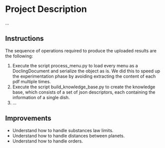 # Project Description

...

## Instructions 

The sequence of operations required to produce the uploaded results are the following:

1. Execute the script process_menu.py to load every menu as a DoclingDocument and serialize the object as is. We did 
   this to speed up the experimentation phase by avoiding extracting the content of each pdf multiple times.
2. Execute the script build_knowledge_base.py to create the knowledge base, which consists of a set of json 
   descriptors, each containing the information of a single dish.
3. ...

## Improvements

* Understand how to handle substances law limits.
* Understand how to handle distances between planets.
* Understand how to handle orders.
